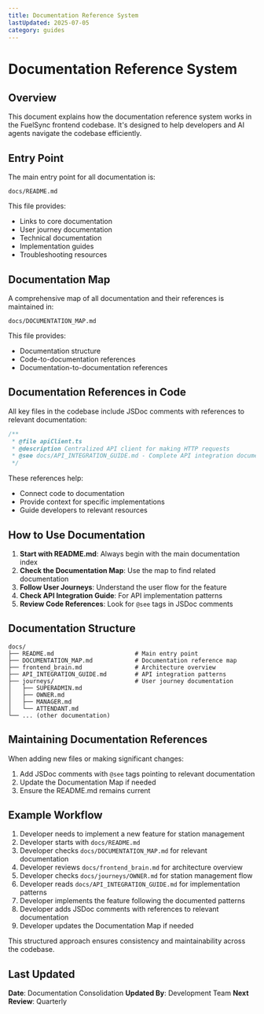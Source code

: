 ```yaml
---
title: Documentation Reference System
lastUpdated: 2025-07-05
category: guides
---
```


# Documentation Reference System

## Overview

This document explains how the documentation reference system works in the FuelSync frontend codebase. It's designed to help developers and AI agents navigate the codebase efficiently.

## Entry Point

The main entry point for all documentation is:

```
docs/README.md
```

This file provides:
- Links to core documentation
- User journey documentation
- Technical documentation
- Implementation guides
- Troubleshooting resources

## Documentation Map

A comprehensive map of all documentation and their references is maintained in:

```
docs/DOCUMENTATION_MAP.md
```

This file provides:
- Documentation structure
- Code-to-documentation references
- Documentation-to-documentation references

## Documentation References in Code

All key files in the codebase include JSDoc comments with references to relevant documentation:

```typescript
/**
 * @file apiClient.ts
 * @description Centralized API client for making HTTP requests
 * @see docs/API_INTEGRATION_GUIDE.md - Complete API integration documentation
 */
```

These references help:
- Connect code to documentation
- Provide context for specific implementations
- Guide developers to relevant resources

## How to Use Documentation

1. **Start with README.md**: Always begin with the main documentation index
2. **Check the Documentation Map**: Use the map to find related documentation
3. **Follow User Journeys**: Understand the user flow for the feature
4. **Check API Integration Guide**: For API implementation patterns
5. **Review Code References**: Look for `@see` tags in JSDoc comments

## Documentation Structure

```
docs/
├── README.md                       # Main entry point
├── DOCUMENTATION_MAP.md            # Documentation reference map
├── frontend_brain.md               # Architecture overview
├── API_INTEGRATION_GUIDE.md        # API integration patterns
├── journeys/                       # User journey documentation
│   ├── SUPERADMIN.md
│   ├── OWNER.md
│   ├── MANAGER.md
│   └── ATTENDANT.md
└── ... (other documentation)
```

## Maintaining Documentation References

When adding new files or making significant changes:

1. Add JSDoc comments with `@see` tags pointing to relevant documentation
2. Update the Documentation Map if needed
3. Ensure the README.md remains current

## Example Workflow

1. Developer needs to implement a new feature for station management
2. Developer starts with `docs/README.md`
3. Developer checks `docs/DOCUMENTATION_MAP.md` for relevant documentation
4. Developer reviews `docs/frontend_brain.md` for architecture overview
5. Developer checks `docs/journeys/OWNER.md` for station management flow
6. Developer reads `docs/API_INTEGRATION_GUIDE.md` for implementation patterns
7. Developer implements the feature following the documented patterns
8. Developer adds JSDoc comments with references to relevant documentation
9. Developer updates the Documentation Map if needed

This structured approach ensures consistency and maintainability across the codebase.

## Last Updated

**Date**: Documentation Consolidation
**Updated By**: Development Team
**Next Review**: Quarterly